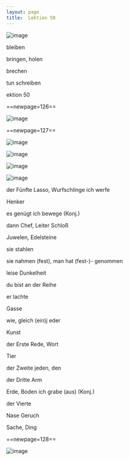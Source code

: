 ```yaml
---
layout: page
title:  Lektion 50
---
```



![image](assets/s/128.png-08.png)

bleiben

bringen, holen



brechen

tun schreiben

ektion 50



==newpage=126==

![image](assets/s/129.png-02.png)





==newpage=127==

![image](assets/s/130.png-02.png)

![image](assets/s/2col/130.png-03_1L.png)

![image](assets/s/2col/130.png-03_2R.png)

![image](assets/s/130.png-05.png)

der Fünfte Lasso, Wurfschlinge ich werfe

Henker

es genügt ich bewege (Konj.)

dann Chef, Leiter Schloß

Juwelen, Edelsteine

sie stahlen

sie nahmen (fest), man hat (fest-)- genommen

leise Dunkelheit

du bist an der Reihe

er lachte



Gasse

wie, gleich (ein)j eder

Kunst

der Erste Rede, Wort

Tier

der Zweite jeden, den

der Dritte Arm

Erde, Boden ich grabe (aus) (Konj.)

der Vierte

Nase Geruch

Sache, Ding



==newpage=128==

![image](assets/s/131.png-02.png)

